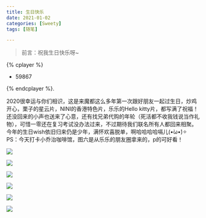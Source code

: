 ```yaml
---
title: 生日快乐
date: 2021-01-02
categories: [Sweety]
tags: [随笔]

---
```


> 前言：祝我生日快乐呀~

{% cplayer  %}

  - 59867

{% endcplayer %}.

​	2020很幸运与你们相识，这是来魔都这么多年第一次跟好朋友一起过生日，炒鸡开心，栗子的星云片，NINI的香港特色片，乐乐的Hello kitty片，都写满了祝福！还没回来的小声也送来了心意，还有找兄弟代购的年轮（死活都不收我钱说当作礼物），可惜一零还在复习考试没办法过来，不过期待我们联名所有人都回来相聚。今年的生日wish依旧归来仍是少年，满怀欢喜脱单，啊哈哈哈哈嗝儿(•̀ω•́)✧
PS：今天打卡小乔治咖啡馆，图六是从乐乐的朋友圈拿来的，p的可好看！

![](https://cdn.jsdelivr.net/gh/mumozi/Figure_bed/img/IMG_1318(20210102-170936).JPG)

![](https://cdn.jsdelivr.net/gh/mumozi/Figure_bed/img/IMG_1306(20210102-191229).JPG)

![](https://cdn.jsdelivr.net/gh/mumozi/Figure_bed/img/IMG_1314.JPG)



![](https://cdn.jsdelivr.net/gh/mumozi/Figure_bed/img/IMG_1293(20201231-192756).JPG)

![](https://cdn.jsdelivr.net/gh/mumozi/Figure_bed/img/IMG_1319(20210102-171138)%20-%20%E5%89%AF%E6%9C%AC.JPG)

![](https://cdn.jsdelivr.net/gh/mumozi/Figure_bed/img/IMG_1316(20210102-191229).JPG)